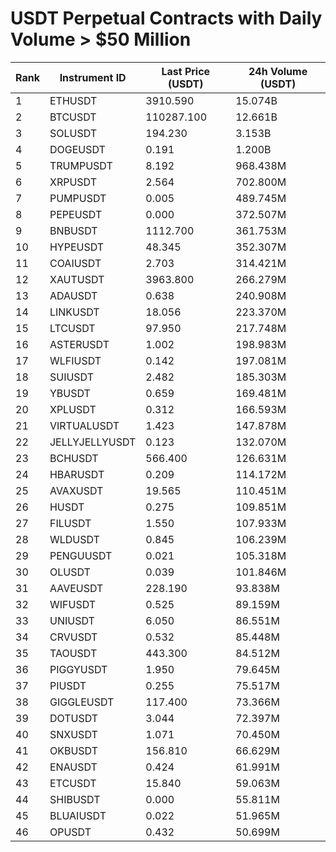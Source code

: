 # USDT Perpetual Contracts with Daily Volume > $50 Million

| Rank | Instrument ID | Last Price (USDT) | 24h Volume (USDT) |
|------|---------------|-------------------|-------------------|
| 1 | ETHUSDT | 3910.590 | 15.074B |
| 2 | BTCUSDT | 110287.100 | 12.661B |
| 3 | SOLUSDT | 194.230 | 3.153B |
| 4 | DOGEUSDT | 0.191 | 1.200B |
| 5 | TRUMPUSDT | 8.192 | 968.438M |
| 6 | XRPUSDT | 2.564 | 702.800M |
| 7 | PUMPUSDT | 0.005 | 489.745M |
| 8 | PEPEUSDT | 0.000 | 372.507M |
| 9 | BNBUSDT | 1112.700 | 361.753M |
| 10 | HYPEUSDT | 48.345 | 352.307M |
| 11 | COAIUSDT | 2.703 | 314.421M |
| 12 | XAUTUSDT | 3963.800 | 266.279M |
| 13 | ADAUSDT | 0.638 | 240.908M |
| 14 | LINKUSDT | 18.056 | 223.370M |
| 15 | LTCUSDT | 97.950 | 217.748M |
| 16 | ASTERUSDT | 1.002 | 198.983M |
| 17 | WLFIUSDT | 0.142 | 197.081M |
| 18 | SUIUSDT | 2.482 | 185.303M |
| 19 | YBUSDT | 0.659 | 169.481M |
| 20 | XPLUSDT | 0.312 | 166.593M |
| 21 | VIRTUALUSDT | 1.423 | 147.878M |
| 22 | JELLYJELLYUSDT | 0.123 | 132.070M |
| 23 | BCHUSDT | 566.400 | 126.631M |
| 24 | HBARUSDT | 0.209 | 114.172M |
| 25 | AVAXUSDT | 19.565 | 110.451M |
| 26 | HUSDT | 0.275 | 109.851M |
| 27 | FILUSDT | 1.550 | 107.933M |
| 28 | WLDUSDT | 0.845 | 106.239M |
| 29 | PENGUUSDT | 0.021 | 105.318M |
| 30 | OLUSDT | 0.039 | 101.846M |
| 31 | AAVEUSDT | 228.190 | 93.838M |
| 32 | WIFUSDT | 0.525 | 89.159M |
| 33 | UNIUSDT | 6.050 | 86.551M |
| 34 | CRVUSDT | 0.532 | 85.448M |
| 35 | TAOUSDT | 443.300 | 84.512M |
| 36 | PIGGYUSDT | 1.950 | 79.645M |
| 37 | PIUSDT | 0.255 | 75.517M |
| 38 | GIGGLEUSDT | 117.400 | 73.366M |
| 39 | DOTUSDT | 3.044 | 72.397M |
| 40 | SNXUSDT | 1.071 | 70.450M |
| 41 | OKBUSDT | 156.810 | 66.629M |
| 42 | ENAUSDT | 0.424 | 61.991M |
| 43 | ETCUSDT | 15.840 | 59.063M |
| 44 | SHIBUSDT | 0.000 | 55.811M |
| 45 | BLUAIUSDT | 0.022 | 51.965M |
| 46 | OPUSDT | 0.432 | 50.699M |
